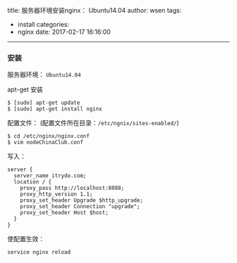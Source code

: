 title: 服务器环境安装nginx： Ubuntu14.04
author: wsen
tags:
  - install
categories:
  - nginx
date: 2017-02-17 16:16:00
---
### 安装

服务器环境： `Ubuntu14.04`

apt-get 安装
```
$ [sudo] apt-get update  
$ [sudo] apt-get install nginx
```

配置文件： (配置文件所在目录：`/etc/ngnix/sites-enabled/`)
```
$ cd /etc/nginx/nginx.conf
$ vim nodeChinaClub.conf
```

写入：
```
server {
  server_name itrydo.com;
  location / {
    proxy_pass http://localhost:8088;
    proxy_http_version 1.1;
    proxy_set_header Upgrade $http_upgrade;
    proxy_set_header Connection "upgrade";
    proxy_set_header Host $host;
  }
}
```

使配置生效：
```
service nginx reload
```

